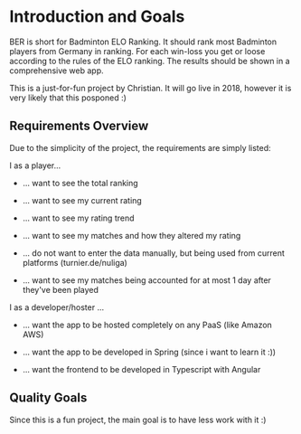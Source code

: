 # Introduction and Goals

BER is short for Badminton ELO Ranking. It should rank most Badminton players from Germany in ranking. For each win-loss you get or loose according to the rules of the ELO ranking. The results should be shown in a comprehensive web app.

This is a just-for-fun project by Christian. It will go live in 2018, however it is very likely that this posponed :)

## Requirements Overview

Due to the simplicity of the project, the requirements are simply listed:

I as a player...
* ... want to see the total ranking

* ... want to see my current rating

* ... want to see my rating trend

* ... want to see my matches and how they altered my rating

* ... do not want to enter the data manually, but being used from current platforms (turnier.de/nuliga)

* ... want to see my matches being accounted for at most 1 day after they've been played


I as a developer/hoster ...

* ... want the app to be hosted completely on any PaaS (like Amazon AWS)

* ... want the app to be developed in Spring (since i want to learn it :))

* ... want the frontend to be developed in Typescript with Angular


## Quality Goals

Since this is a fun project, the main goal is to have less work with it :)



